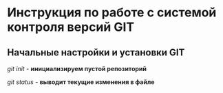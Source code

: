 # Инструкция по работе с системой контроля версий GIT

## Начальные настройки и установки GIT

*git init* - **инициализируем пустой репозиторий**

*git status* - **выводит текущие изменения в файле**